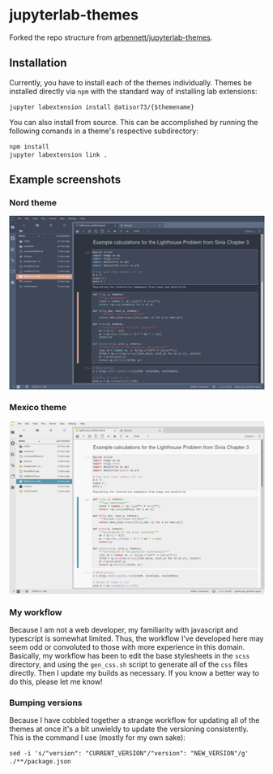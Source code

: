# jupyterlab-themes

Forked the repo structure from [arbennett/jupyterlab-themes](https://github.com/arbennett/jupyterlab-themes).

## Installation
Currently, you have to install each of the themes individually. Themes be installed directly via `npm` with the standard way of installing lab extensions:

```
jupyter labextension install @atisor73/{$themename}
```

You can also install from source. This can be accomplished by running the following comands in a theme's respective subdirectory:

```
npm install
jupyter labextension link .
```

## Example screenshots

### Nord theme
![nord](./screenshots/nord.png "Nord theme screenshot")

### Mexico theme
![mexico](./screenshots/mexico-light.png "Mexico theme screenshot")



### My workflow
Because I am not a web developer, my familiarity with javascript and typescript is somewhat limited.
Thus, the workflow I've developed here may seem odd or convoluted to those with more experience in this
domain. Basically, my workflow has been to edit the base stylesheets in the `scss` directory, and using the
`gen_css.sh` script to generate all of the `css` files directly. Then I update my builds as necessary.
If you know a better way to do this, please let me know!

### Bumping versions
Because I have cobbled together a strange workflow for updating all of the themes at once it's a bit unwieldy
to update the versioning consistently. This is the command I use (mostly for my own sake):

```
sed -i 's/"version": "CURRENT_VERSION"/"version": "NEW_VERSION"/g' ./**/package.json
```
